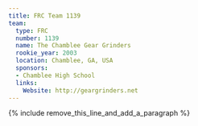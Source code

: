 ```yaml
---
title: FRC Team 1139
team:
  type: FRC
  number: 1139
  name: The Chamblee Gear Grinders
  rookie_year: 2003
  location: Chamblee, GA, USA
  sponsors:
  - Chamblee High School
  links:
    Website: http://geargrinders.net
---
```


{% include remove_this_line_and_add_a_paragraph %}